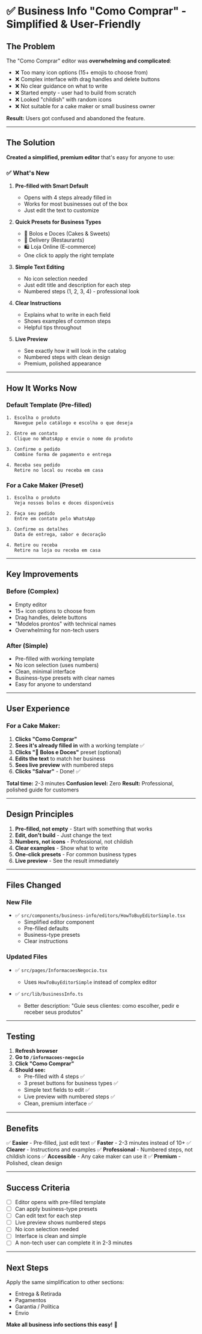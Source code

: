# ✅ Business Info "Como Comprar" - Simplified & User-Friendly

## The Problem

The "Como Comprar" editor was **overwhelming and complicated**:
- ❌ Too many icon options (15+ emojis to choose from)
- ❌ Complex interface with drag handles and delete buttons
- ❌ No clear guidance on what to write
- ❌ Started empty - user had to build from scratch
- ❌ Looked "childish" with random icons
- ❌ Not suitable for a cake maker or small business owner

**Result:** Users got confused and abandoned the feature.

---

## The Solution

**Created a simplified, premium editor** that's easy for anyone to use:

### ✅ What's New

1. **Pre-filled with Smart Default**
   - Opens with 4 steps already filled in
   - Works for most businesses out of the box
   - Just edit the text to customize

2. **Quick Presets for Business Types**
   - 🎂 Bolos e Doces (Cakes & Sweets)
   - 🍕 Delivery (Restaurants)
   - 🛍️ Loja Online (E-commerce)
   - One click to apply the right template

3. **Simple Text Editing**
   - No icon selection needed
   - Just edit title and description for each step
   - Numbered steps (1, 2, 3, 4) - professional look

4. **Clear Instructions**
   - Explains what to write in each field
   - Shows examples of common steps
   - Helpful tips throughout

5. **Live Preview**
   - See exactly how it will look in the catalog
   - Numbered steps with clean design
   - Premium, polished appearance

---

## How It Works Now

### Default Template (Pre-filled)
```
1. Escolha o produto
   Navegue pelo catálogo e escolha o que deseja

2. Entre em contato
   Clique no WhatsApp e envie o nome do produto

3. Confirme o pedido
   Combine forma de pagamento e entrega

4. Receba seu pedido
   Retire no local ou receba em casa
```

### For a Cake Maker (Preset)
```
1. Escolha o produto
   Veja nossos bolos e doces disponíveis

2. Faça seu pedido
   Entre em contato pelo WhatsApp

3. Confirme os detalhes
   Data de entrega, sabor e decoração

4. Retire ou receba
   Retire na loja ou receba em casa
```

---

## Key Improvements

### Before (Complex)
- Empty editor
- 15+ icon options to choose from
- Drag handles, delete buttons
- "Modelos prontos" with technical names
- Overwhelming for non-tech users

### After (Simple)
- Pre-filled with working template
- No icon selection (uses numbers)
- Clean, minimal interface
- Business-type presets with clear names
- Easy for anyone to understand

---

## User Experience

### For a Cake Maker:
1. **Clicks "Como Comprar"**
2. **Sees it's already filled in** with a working template ✅
3. **Clicks "🎂 Bolos e Doces"** preset (optional)
4. **Edits the text** to match her business
5. **Sees live preview** with numbered steps
6. **Clicks "Salvar"** - Done! ✅

**Total time:** 2-3 minutes
**Confusion level:** Zero
**Result:** Professional, polished guide for customers

---

## Design Principles

1. **Pre-filled, not empty** - Start with something that works
2. **Edit, don't build** - Just change the text
3. **Numbers, not icons** - Professional, not childish
4. **Clear examples** - Show what to write
5. **One-click presets** - For common business types
6. **Live preview** - See the result immediately

---

## Files Changed

### New File
- ✅ `src/components/business-info/editors/HowToBuyEditorSimple.tsx`
  - Simplified editor component
  - Pre-filled defaults
  - Business-type presets
  - Clear instructions

### Updated Files
- ✅ `src/pages/InformacoesNegocio.tsx`
  - Uses `HowToBuyEditorSimple` instead of complex editor
  
- ✅ `src/lib/businessInfo.ts`
  - Better description: "Guie seus clientes: como escolher, pedir e receber seus produtos"

---

## Testing

1. **Refresh browser**
2. **Go to `/informacoes-negocio`**
3. **Click "Como Comprar"**
4. **Should see:**
   - Pre-filled with 4 steps ✅
   - 3 preset buttons for business types ✅
   - Simple text fields to edit ✅
   - Live preview with numbered steps ✅
   - Clean, premium interface ✅

---

## Benefits

✅ **Easier** - Pre-filled, just edit text
✅ **Faster** - 2-3 minutes instead of 10+
✅ **Clearer** - Instructions and examples
✅ **Professional** - Numbered steps, not childish icons
✅ **Accessible** - Any cake maker can use it
✅ **Premium** - Polished, clean design

---

## Success Criteria

- [ ] Editor opens with pre-filled template
- [ ] Can apply business-type presets
- [ ] Can edit text for each step
- [ ] Live preview shows numbered steps
- [ ] No icon selection needed
- [ ] Interface is clean and simple
- [ ] A non-tech user can complete it in 2-3 minutes

---

## Next Steps

Apply the same simplification to other sections:
- Entrega & Retirada
- Pagamentos
- Garantia / Política
- Envio

**Make all business info sections this easy!** 🎉
